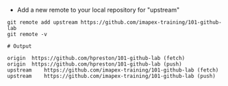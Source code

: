 
* Add a new remote to your local repository for "upstream"

```
git remote add upstream https://github.com/imapex-training/101-github-lab
git remote -v
```
```
# Output 

origin	https://github.com/hpreston/101-github-lab (fetch)
origin	https://github.com/hpreston/101-github-lab (push)
upstream	https://github.com/imapex-training/101-github-lab (fetch)
upstream	https://github.com/imapex-training/101-github-lab (push)
```

